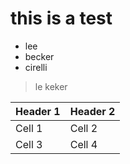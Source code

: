 # this is a test

- lee
- becker
- cirelli

> le keker


| Header 1 | Header 2 |
| -------- | -------- |
| Cell 1 | Cell 2 |
| Cell 3 | Cell 4 |